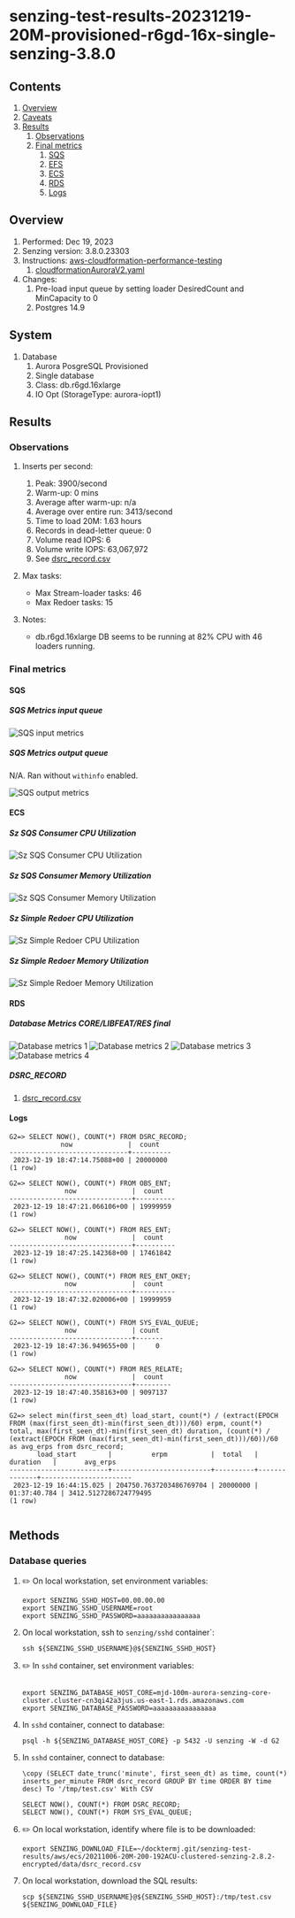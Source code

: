 # senzing-test-results-20231219-20M-provisioned-r6gd-16x-single-senzing-3.8.0

## Contents

1. [Overview](#overview)
1. [Caveats](#caveats)
1. [Results](#results)
    1. [Observations](#observations)
    1. [Final metrics](#final-metrics)
        1. [SQS](#sqs)
        1. [EFS](#efs)
        1. [ECS](#ecs)
        1. [RDS](#rds)
        1. [Logs](#logs)

## Overview

1. Performed: Dec 19, 2023
2. Senzing version: 3.8.0.23303
3. Instructions:
   [aws-cloudformation-performance-testing](https://github.com/Senzing/aws-cloudformation-performance-testing)
    1. [cloudformationAuroraV2.yaml](https://github.com/Senzing/aws-cloudformation-performance-testing/blob/main/cloudformationAuroraV2.yaml)
4. Changes:
    1. Pre-load input queue by setting loader DesiredCount and MinCapacity to 0
    1. Postgres 14.9

## System

1. Database
    1. Aurora PosgreSQL Provisioned
    1. Single database
    1. Class: db.r6gd.16xlarge
    1. IO Opt (StorageType: aurora-iopt1)

## Results

### Observations

1. Inserts per second:
    1. Peak: 3900/second
    1. Warm-up: 0 mins
    1. Average after warm-up: n/a
    1. Average over entire run: 3413/second
    1. Time to load 20M: 1.63 hours
    1. Records in dead-letter queue: 0
    1. Volume read IOPS:             6
    1. Volume write IOPS:   63,067,972
    1. See [dsrc_record.csv](data/dsrc_record.csv)

1. Max tasks:

    - Max Stream-loader tasks: 46
    - Max Redoer tasks: 15

1. Notes:
    - db.r6gd.16xlarge DB seems to be running at 82% CPU with 46 loaders running.


### Final metrics

#### SQS

##### SQS Metrics input queue

![SQS input metrics](images/sqs-input-metrics.png "SQS input metrics")

##### SQS Metrics output queue

N/A.  Ran without `withinfo` enabled.

![SQS output metrics](images/sqs-output-metrics.png "SQS output metrics")

#### ECS

##### Sz SQS Consumer CPU Utilization

![Sz SQS Consumer CPU Utilization](images/stream-loader-CPU-Utilization.png "Sz SQS Consumer CPU Utilization")

##### Sz SQS Consumer Memory Utilization

![Sz SQS Consumer Memory Utilization](images/stream-loader-Memory-Utilization.png "Sz SQS Consumer Memory Utilization")

##### Sz Simple Redoer CPU Utilization

![Sz Simple Redoer CPU Utilization](images/redoer-CPU-Utilization.png "Sz Simple Redoer CPU Utilization")

##### Sz Simple Redoer Memory Utilization

![Sz Simple Redoer Memory Utilization](images/redoer-Memory-Utilization.png "Sz Simple Redoer Memory Utilization")

#### RDS

##### Database Metrics CORE/LIBFEAT/RES final

![Database metrics 1](images/database-metrics-core-1.png "Database metrics 1")
![Database metrics 2](images/database-metrics-core-2.png "Database metrics 2")
![Database metrics 3](images/database-metrics-core-3.png "Database metrics 3")
![Database metrics 4](images/database-metrics-core-4.png "Database metrics 4")


##### DSRC_RECORD

1. [dsrc_record.csv](data/dsrc_record.csv)

#### Logs

```
G2=> SELECT NOW(), COUNT(*) FROM DSRC_RECORD;
             now              |  count
------------------------------+----------
 2023-12-19 18:47:14.75088+00 | 20000000
(1 row)

G2=> SELECT NOW(), COUNT(*) FROM OBS_ENT;
              now              |  count
-------------------------------+----------
 2023-12-19 18:47:21.066106+00 | 19999959
(1 row)

G2=> SELECT NOW(), COUNT(*) FROM RES_ENT;
              now              |  count
-------------------------------+----------
 2023-12-19 18:47:25.142368+00 | 17461842
(1 row)

G2=> SELECT NOW(), COUNT(*) FROM RES_ENT_OKEY;
              now              |  count
-------------------------------+----------
 2023-12-19 18:47:32.020006+00 | 19999959
(1 row)

G2=> SELECT NOW(), COUNT(*) FROM SYS_EVAL_QUEUE;
              now              | count
-------------------------------+-------
 2023-12-19 18:47:36.949655+00 |     0
(1 row)

G2=> SELECT NOW(), COUNT(*) FROM RES_RELATE;
              now              |  count
-------------------------------+---------
 2023-12-19 18:47:40.358163+00 | 9097137
(1 row)

G2=> select min(first_seen_dt) load_start, count(*) / (extract(EPOCH FROM (max(first_seen_dt)-min(first_seen_dt)))/60) erpm, count(*) total, max(first_seen_dt)-min(first_seen_dt) duration, (count(*) / (extract(EPOCH FROM (max(first_seen_dt)-min(first_seen_dt)))/60))/60 as avg_erps from dsrc_record;
       load_start        |          erpm           |  total   |   duration   |       avg_erps
-------------------------+-------------------------+----------+--------------+-----------------------
 2023-12-19 16:44:15.025 | 204750.7637203486769704 | 20000000 | 01:37:40.784 | 3412.5127286724779495
(1 row)


```

## Methods

### Database queries

1. :pencil2: On local workstation, set environment variables:

    ```console
    export SENZING_SSHD_HOST=00.00.00.00
    export SENZING_SSHD_USERNAME=root
    export SENZING_SSHD_PASSWORD=aaaaaaaaaaaaaaaa
    ```

1. On local workstation, ssh to `senzing/sshd` container`:

    ```console
    ssh ${SENZING_SSHD_USERNAME}@${SENZING_SSHD_HOST}
    ```

1. :pencil2: In `sshd` container, set environment variables:

    ```console

    export SENZING_DATABASE_HOST_CORE=mjd-100m-aurora-senzing-core-cluster.cluster-cn3qi42a3jus.us-east-1.rds.amazonaws.com
    export SENZING_DATABASE_PASSWORD=aaaaaaaaaaaaaaaa
    ```

1. In `sshd` container, connect to database:

    ```console
    psql -h ${SENZING_DATABASE_HOST_CORE} -p 5432 -U senzing -W -d G2
    ```

1. In `sshd` container, connect to database:

    ```console
    \copy (SELECT date_trunc('minute', first_seen_dt) as time, count(*) inserts_per_minute FROM dsrc_record GROUP BY time ORDER BY time desc) To '/tmp/test.csv' With CSV

    SELECT NOW(), COUNT(*) FROM DSRC_RECORD;
    SELECT NOW(), COUNT(*) FROM SYS_EVAL_QUEUE;
    ```

1. :pencil2: On local workstation, identify where file is to be downloaded:

    ```console
    export SENZING_DOWNLOAD_FILE=~/docktermj.git/senzing-test-results/aws/ecs/20211006-20M-200-192ACU-clustered-senzing-2.8.2-encrypted/data/dsrc_record.csv
    ```

1. On local workstation, download the SQL results:

    ```console
    scp ${SENZING_SSHD_USERNAME}@${SENZING_SSHD_HOST}:/tmp/test.csv ${SENZING_DOWNLOAD_FILE}
    ```
